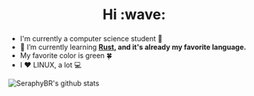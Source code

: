 <!--
**SeraphyBR/SeraphyBR** is a ✨ _special_ ✨ repository because its `README.md` (this file) appears on your GitHub profile.
-->
<h1 align="center">Hi :wave:</h1>
<h3 align="center"></h3>

- I'm currently a computer science student :green_book:
- :seedling: I’m currently learning **[Rust](https://www.rust-lang.org/), and it's already my favorite language.**
- My favorite color is green :four_leaf_clover:
- I :heart: LINUX, a lot :computer:

![SeraphyBR's github stats](https://github-readme-stats.vercel.app/api?username=SeraphyBR&show_icons=true&theme=vue-dark)
